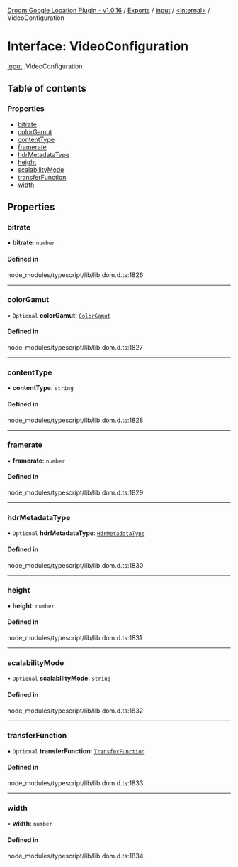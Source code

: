 [Droom Google Location Plugin - v1.0.16](../README.md) / [Exports](../modules.md) / [input](../modules/input.md) / [<internal\>](../modules/input._internal_.md) / VideoConfiguration

# Interface: VideoConfiguration

[input](../modules/input.md).[<internal>](../modules/input._internal_.md).VideoConfiguration

## Table of contents

### Properties

- [bitrate](input._internal_.VideoConfiguration.md#bitrate)
- [colorGamut](input._internal_.VideoConfiguration.md#colorgamut)
- [contentType](input._internal_.VideoConfiguration.md#contenttype)
- [framerate](input._internal_.VideoConfiguration.md#framerate)
- [hdrMetadataType](input._internal_.VideoConfiguration.md#hdrmetadatatype)
- [height](input._internal_.VideoConfiguration.md#height)
- [scalabilityMode](input._internal_.VideoConfiguration.md#scalabilitymode)
- [transferFunction](input._internal_.VideoConfiguration.md#transferfunction)
- [width](input._internal_.VideoConfiguration.md#width)

## Properties

### bitrate

• **bitrate**: `number`

#### Defined in

node_modules/typescript/lib/lib.dom.d.ts:1826

___

### colorGamut

• `Optional` **colorGamut**: [`ColorGamut`](../modules/input._internal_.md#colorgamut)

#### Defined in

node_modules/typescript/lib/lib.dom.d.ts:1827

___

### contentType

• **contentType**: `string`

#### Defined in

node_modules/typescript/lib/lib.dom.d.ts:1828

___

### framerate

• **framerate**: `number`

#### Defined in

node_modules/typescript/lib/lib.dom.d.ts:1829

___

### hdrMetadataType

• `Optional` **hdrMetadataType**: [`HdrMetadataType`](../modules/input._internal_.md#hdrmetadatatype)

#### Defined in

node_modules/typescript/lib/lib.dom.d.ts:1830

___

### height

• **height**: `number`

#### Defined in

node_modules/typescript/lib/lib.dom.d.ts:1831

___

### scalabilityMode

• `Optional` **scalabilityMode**: `string`

#### Defined in

node_modules/typescript/lib/lib.dom.d.ts:1832

___

### transferFunction

• `Optional` **transferFunction**: [`TransferFunction`](../modules/input._internal_.md#transferfunction)

#### Defined in

node_modules/typescript/lib/lib.dom.d.ts:1833

___

### width

• **width**: `number`

#### Defined in

node_modules/typescript/lib/lib.dom.d.ts:1834

